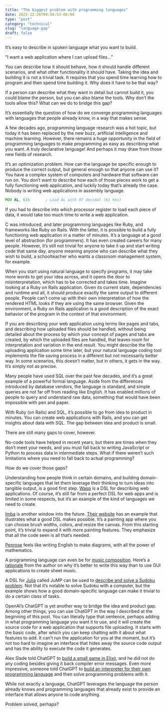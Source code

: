 ```yaml
---
title: "The biggest problem with programming languages"
date: 2022-12-26T09:54:53-06:00
type: "post"
category: "technical"
slug: "language-gap"
draft: false
---
```


It’s easy to describe in spoken language what you want to build.

“I want a web application where I can upload files…”

You can describe how it should behave, how it should handle different scenarios, and what other functionality it should have. Taking the idea and building it is not a trivial task. It  requires that you spend time learning how to program and then spend time building it. Why does it have to be that way?

If a person can describe what they want in detail but cannot build it, you could blame the person, but you can also blame the tools. Why don’t the tools allow this? What can we do to bridge this gap?

It’s essentially the question of how do we converge programming languages with languages that people already know, in a way that makes sense.

A few decades ago, programming language research was a hot topic, but today it has been replaced by the new buzz, artificial intelligence and machine learning. However, there remains a huge opportunity in the field of programming languages to make programming as easy as describing what you want. A truly declarative language! And perhaps it may draw from those new fields of research.

It’s an optimization problem. How can the language be specific enough to produce the correct output, but general enough so that anyone can use it? You have a complex system of computers and hardware that software can run on. You don’t want to describe how each of those pieces work to get a fully functioning web application, and luckily today that’s already the case. Nobody is writing web applications in assembly language.

```asm
MOV AL, 61h       ; Load AL with 97 decimal (61 hex)
```

If you had to describe into which processor register to load each piece of data, it would take too much time to write a web application.

C was introduced, and later programming languages like Ruby, and frameworks like Ruby on Rails. With the latter, it is possible to build a fully functioning web application in a matter of minutes. It’s a language at a good level of abstraction (for programmers). It has even created careers for many people. However, it’s still not trivial for anyone to take it up and start writing code that same day, anyone meaning anyone who can describe what they wish to build, a schoolteacher who wants a classroom management system, for example.

When you start using natural language to specify programs, it may take more words to get your idea across, and it opens the door to misinterpretation, which has to be corrected and takes time. Imagine looking at a Ruby on Rails application. Given its current state, dependencies and runtime and all, it should produce exactly the same output to different people. People can’t come up with their own interpretation of how the rendered HTML looks if they are using the same browser. Given the environment, a Ruby on Rails application is a good description of the exact behavior of the program in the context of that environment.

If you are describing your web application using terms like pages and tabs, and describing how uploaded files should be handled, without being detailed about the process by which your concept of pages and tabs are created, by which the uploaded files are handled, that leaves room for interpretation and variation in the end result. You might describe the file uploading application some time later, but your natural language coding tool implements the file saving process in a different but not necessarily better way. In some scenarios, this doesn’t matter, but in others, it gets in the way. It’s simply not as precise.

Many people have used SQL over the past few decades, and it’s a great example of a powerful formal language. Aside from the differences introduced by database vendors, the language is standard, and simple queries are not far off from reading like English. It has enabled millions of people to query and understand raw data, something that would have been impossible with pen and paper.

With Ruby (on Rails) and SQL, it’s possible to go from idea to product in minutes. You can create web applications with Rails, and you can get insights about data with SQL. The gap between idea and product is small.

There are still many gaps to cover, however.

No-code tools have helped in recent years, but there are times when they don’t meet your needs, and you must fall back to writing JavaScript or Python to process data in intermediate steps. What if there weren’t such limitations where you need to fall back to actual programming?

How do we cover those gaps?

Understanding how people think in certain domains, and building domain-specific languages that let them leverage their thinking to turn ideas into tangible output, is a good first step. [Wasp](https://wasp-lang.dev/) is a DSL for describing web applications. Of course, it’s still far from a perfect DSL for web apps and is limited in some respects, but it’s an example of the kind of languages we need to create.

[Imba](https://github.com/imba/imba) is another window into the future. [Their website](https://imba.io/) has an example that illustrates what a good DSL makes possible. It’s a painting app where you can choose brush widths, colors, and resize the canvas. From  this starting point, it’s trivial to expand it with more painting features. They emphasize that all the code seen is all that’s needed.

[Penrose](https://github.com/penrose/penrose) feels like writing English to make diagrams, with all the power of mathematics.

A programming language can even be for [music composition](https://github.com/alda-lang/alda). Here’s a [rationale](https://blog.djy.io/alda-a-manifesto-and-gentle-introduction/) from the author on why it’s better to write this way than to use GUI applications to create sheet music.

A DSL for [Julia](https://julialang.org/) called JuMP can be used to [describe and solve a Sudoku problem](https://jump.dev/JuMP.jl/stable/tutorials/linear/sudoku/). Not that it’s notable to solve Sudoku with a computer, but the example shows how a good domain-specific language can make it trivial to do a certain class of tasks.

OpenAI’s ChatGPT is yet another way to bridge the idea and product gap. Among other things, you can use ChatGPT in the way I described at the beginning of this post. You can literally type that sentence, perhaps adding in what programming language you want it to use, and it will create the source code for a web application that supports file uploading. It starts with the basic code, after which you can keep chatting with it about what features to add. It can’t run the application for you at the moment, but it’s not too hard to imagine an interface that hides away the source code output and has the ability to execute the code it generates.

Alex Slade told ChatGPT to [build a small game in Elixir](https://thetinycto.com/blog/writing-a-game-using-chatgpt), and he did not do any coding besides giving it back compiler error messages. Even more impressive, someone told ChatGPT to [build an interpreter for their own programming language](https://6502.is-a.dev/posts/aoc-2022) and then solve programming problems with it.

While not exactly a language, ChatGPT leverages the language the person already knows and programming languages that already exist to provide an interface that allows anyone to code anything.

Problem solved, perhaps?

